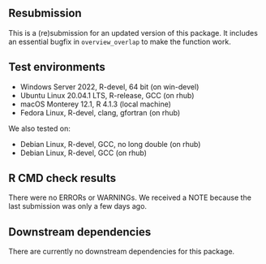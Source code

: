 ## Resubmission

This is a (re)submission for an updated version of this package. It includes an essential bugfix in `overview_overlap` to make the function work. 
      
## Test environments

* Windows Server 2022, R-devel, 64 bit  (on win-devel)
* Ubuntu Linux 20.04.1 LTS, R-release, GCC  (on rhub)
* macOS Monterey 12.1, R 4.1.3 (local machine)
* Fedora Linux, R-devel, clang, gfortran (on rhub)

We also tested on:

* Debian Linux, R-devel, GCC, no long double (on rhub)
* Debian Linux, R-devel, GCC (on rhub)

## R CMD check results
There were no ERRORs or WARNINGs. We received a NOTE because the last submission was only a few days ago.

## Downstream dependencies
There are currently no downstream dependencies for this package.
